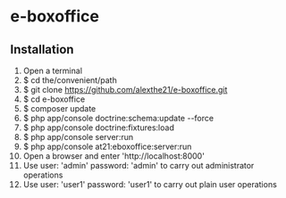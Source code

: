 # e-boxoffice

## Installation

1. Open a terminal
2. $ cd the/convenient/path
3. $ git clone https://github.com/alexthe21/e-boxoffice.git
4. $ cd e-boxoffice
5. $ composer update
6. $ php app/console doctrine:schema:update --force
7. $ php app/console doctrine:fixtures:load
8. $ php app/console server:run
9. $ php app/console at21:eboxoffice:server:run
9. Open a browser and enter 'http://localhost:8000'
10. Use user: 'admin' password: 'admin' to carry out administrator operations
11. Use user: 'user1' password: 'user1' to carry out plain user operations

